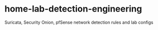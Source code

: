 # home-lab-detection-engineering
Suricata, Security Onion, pfSense network detection rules and lab configs
